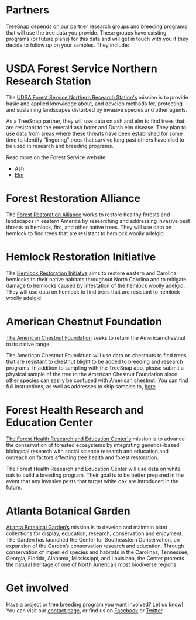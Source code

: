 # Partners
TreeSnap depends on our partner research groups and breeding programs that will use the tree data you provide.  These groups have existing programs (or future plans) for this data and will get in touch with you if they decide to follow up on your samples.  They include:

# USDA Forest Service Northern Research Station 
 
 The [UDSA Forest Service Northern Research Station's](https://www.fs.usda.gov/research/nrs) mission is to provide basic and applied knowledge about, and develop methods for, protecting and sustaining landscapes disturbed by invasive species and other agents.
 
As a TreeSnap partner, they will use data on ash and elm to find trees that are resistant to the emerald ash borer and Dutch elm disease.  They plan to use data from areas where these threats have been established for some time to identify “lingering” trees that survive long past others have died to be used in research and breeding programs. 
  
  Read more on the Forest Service website:
  * [Ash](https://www.fs.fed.us/nrs/tools/ash/)
  * [Elm](https://www.nrs.fs.fed.us/disturbance/invasive_species/ded/survivor_elms/)

# Forest Restoration Alliance 
The [Forest Restoration Alliance](https://www.facebook.com/ThreatenedForests) works to restore healthy forests and landscapes in eastern America by researching and addressing invasive pest threats to hemlock, firs, and other native trees.  They will use data on hemlock to find trees that are resistant to hemlock woolly adelgid.

# Hemlock Restoration Initiative 
 The [Hemlock Restoration Initiatve](http://savehemlocksnc.org/) aims to restore eastern and Carolina hemlocks to their native habitats throughout North Carolina and to mitigate damage to hemlocks caused by infestation of the hemlock woolly adelgid.  They will use data on hemlock to find trees that are resistant to hemlock woolly adelgid.

# American Chestnut Foundation 

[The American Chestnut Foundation](https://www.acf.org/) seeks to return the American chestnut to its native range.

The American Chestnut Foundation will use data on chestnuts to find trees that are resistant to chestnut blight to be added to breeding and research programs.  In addition to sampling with the TreeSnap app, please submit a physical sample of the tree to the American Chestnut Foundation since other species can easily be confused with American chestnut.   You can find full instructions, as well as addresses to ship samples to, [here](https://www.acf.org/va/contact-us/report-live-tree/).

# Forest Health Research and Education Center
 [The Forest Health Research and Education Center's](http://www.foresthealthcenter.org) mission is to advance the conservation of forested ecosystems by integrating genetics-based biological research with social science research and education and outreach on factors affecting tree health and forest restoration.
 

The Forest Health Research and Education Center will use data on white oak to build a breeding program.  Their goal is to be better prepared in the event that any invasive pests that target white oak are introduced in the future.

# Atlanta Botanical Garden

[Atlanta Botanical Garden’s](http://atlantabg.org/) mission is to develop and maintain plant collections for display, education, research, conservation and enjoyment. The Garden has launched the Center for Southeastern Conservation, an expansion of the Garden’s conservation research and education. Through conservation of imperiled species and habitats in the Carolinas, Tennessee, Georgia, Florida, Alabama, Mississippi, and Louisiana, the Center protects the natural heritage of one of North America’s most biodiverse regions.


# Get involved

Have a project or tree breeding program you want involved?  Let us know! You can visit our [contact page](/contact), or find us on [Facebook](https://www.facebook.com/treesnapapp/) or [Twitter](https://twitter.com/Treesnapapp).
